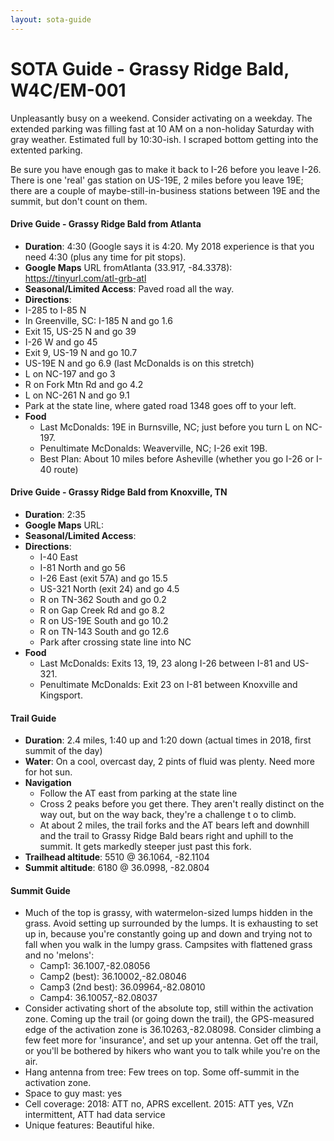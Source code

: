```yaml
---
layout: sota-guide
---
```

# SOTA Guide - Grassy Ridge Bald, W4C/EM-001

Unpleasantly busy on a weekend.  Consider activating on a weekday. The extended parking was filling fast at 10 AM on a non-holiday Saturday with gray weather. Estimated full by 10:30-ish.  I scraped bottom getting into the extented parking.

Be sure you have enough gas to make it back to I-26 before you leave I-26.  There is one 'real' gas station on US-19E, 2 miles before you leave 19E; there are a couple of maybe-still-in-business stations between 19E and the summit, but don't count on them.

#### Drive Guide - Grassy Ridge Bald from Atlanta

* **Duration**: 4:30  (Google says it is 4:20.  My 2018 experience is that you need 4:30 (plus any time for pit stops).
* **Google Maps** URL fromAtlanta (33.917, -84.3378): https://tinyurl.com/atl-grb-atl
* **Seasonal/Limited Access**: Paved road all the way.
* **Directions**:
 * I-285 to I-85 N
 * In Greenville, SC: I-185 N and go 1.6
 * Exit 15, US-25 N and go 39
 * I-26 W and go 45
 * Exit 9, US-19 N and go 10.7
 * US-19E N and go 6.9 (last McDonalds is on this stretch)
 * L on NC-197 and go 3
 * R on Fork Mtn Rd and go 4.2
 * L on NC-261 N and go 9.1
 * Park at the state line, where gated road 1348 goes off to your left.
* **Food**
    * Last McDonalds: 19E in Burnsville, NC; just before you turn L on NC-197.
    * Penultimate McDonalds: Weaverville, NC; I-26 exit 19B.
    * Best Plan: About 10 miles before Asheville (whether you go I-26 or I-40 route)

#### Drive Guide - Grassy Ridge Bald from Knoxville, TN

* **Duration**: 2:35
* **Google Maps** URL: 
* **Seasonal/Limited Access**:
* **Directions**:
    * I-40 East
    * I-81 North and go 56
    * I-26 East (exit 57A) and go 15.5
    * US-321 North (exit 24) and go 4.5
    * R on TN-362 South and go 0.2
    * R on Gap Creek Rd and go 8.2
    * R on US-19E South and go 10.2
    * R on TN-143 South and go 12.6
    * Park after crossing state line into NC
* **Food**
    * Last McDonalds: Exits 13, 19, 23 along I-26 between I-81 and US-321.
    * Penultimate McDonalds: Exit 23 on I-81 between Knoxville and Kingsport.

#### Trail Guide

* **Duration**: 2.4 miles, 1:40 up and 1:20 down (actual times in 2018, first summit of the day)
* **Water**: On a cool, overcast day, 2 pints of fluid was plenty. Need more for hot sun.
* **Navigation**
    * Follow the AT east from parking at the state line
    * Cross 2 peaks before you get there.  They aren't really distinct on the way out, but on the way back, they're a challenge t o to climb.
    * At about 2 miles, the trail forks and the AT bears left and downhill and the trail to Grassy Ridge Bald bears right and uphill to the summit.  It gets markedly steeper just past this fork.
* **Trailhead altitude**: 5510 @ 36.1064, -82.1104
* **Summit altitude**: 6180 @ 36.0998, -82.0804

#### Summit Guide

* Much of the top is grassy, with watermelon-sized lumps hidden in the grass.  Avoid setting up surrounded by the lumps.  It is exhausting to set up in, because you're constantly going up and down and trying not to fall when you walk in the lumpy grass.   Campsites with flattened grass and no 'melons':
  * Camp1: 36.1007,-82.08056
  * Camp2 (best): 36.10002,-82.08046
  * Camp3 (2nd best): 36.09964,-82.08010
  * Camp4: 36.10057,-82.08037
* Consider activating short of the absolute top, still within the activation zone.  Coming up the trail (or going down the trail), the GPS-measured edge of the activation zone is 36.10263,-82.08098.  Consider climbing a few feet more for 'insurance', and set up your antenna.  Get off the trail, or you'll be bothered by hikers who want you to talk while you're on the air.
* Hang antenna from tree: Few trees on top. Some off-summit in the activation zone.
* Space to guy mast: yes
* Cell coverage: 2018: ATT no, APRS excellent. 2015: ATT yes, VZn intermittent, ATT had data service
* Unique features: Beautiful hike.
